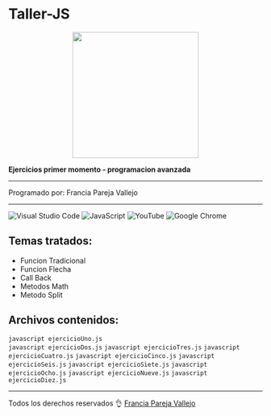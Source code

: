 # Taller-JS

<p align="center">
<img width="250" height"250" src="https://www.pngmart.com/files/3/Star-Wars-PNG-Pic.png">
</p>

**Ejercicios primer momento - programacion avanzada**
***
Programado por: Francia Pareja Vallejo
***

![Visual Studio Code](https://img.shields.io/badge/Visual%20Studio%20Code-0078d7.svg?style=for-the-badge&logo=visual-studio-code&logoColor=white)
![JavaScript](https://img.shields.io/badge/javascript-%23323330.svg?style=for-the-badge&logo=javascript&logoColor=%23F7DF1E)
![YouTube](https://img.shields.io/badge/YouTube-%23FF0000.svg?style=for-the-badge&logo=YouTube&logoColor=white)
![Google Chrome](https://img.shields.io/badge/Google%20Chrome-4285F4?style=for-the-badge&logo=GoogleChrome&logoColor=white)

## Temas tratados:
* Funcion Tradicional
* Funcion Flecha
* Call Back
* Metodos Math
* Metodo Split

## Archivos contenidos:
`javascript ejercicioUno.js`   
`javascript ejercicioDos.js`
`javascript ejercicioTres.js`
`javascript ejercicioCuatro.js`
`javascript ejercicioCinco.js`
`javascript ejercicioSeis.js`
`javascript ejercicioSiete.js`
`javascript ejercicioOcho.js`
`javascript ejercicioNueve.js`
`javascript ejercicioDiez.js`
***
Todos los derechos reservados 👌 [Francia Pareja Vallejo](http:www.google.com)

